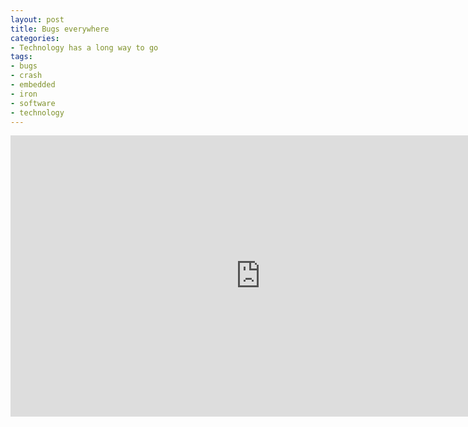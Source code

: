 ```yaml
---
layout: post
title: Bugs everywhere
categories:
- Technology has a long way to go
tags:
- bugs
- crash
- embedded
- iron
- software
- technology
---
```

<div class="wide" style="height: 450px">
<div><iframe src="http:&#47;&#47;player.vimeo.com&#47;video&#47;25697781?title=0&amp;byline=0&amp;portrait=0" width="800" height="450" frameborder="0"><&#47;iframe><&#47;div><&#47;div></p>
